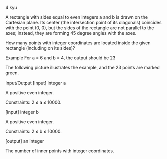 4 kyu

A rectangle with sides equal to even integers a and b is drawn on the Cartesian plane. Its center (the intersection point of its diagonals) coincides with the point (0, 0), but the sides of the rectangle are not parallel to the axes; instead, they are forming 45 degree angles with the axes.

How many points with integer coordinates are located inside the given rectangle (including on its sides)?

Example
For a = 6 and b = 4, the output should be 23

The following picture illustrates the example, and the 23 points are marked green.


Input/Output
[input] integer a

A positive even integer.

Constraints: 2 ≤ a ≤ 10000.

[input] integer b

A positive even integer.

Constraints: 2 ≤ b ≤ 10000.

[output] an integer

The number of inner points with integer coordinates.
